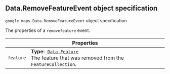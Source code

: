 <h2 id="Data.RemoveFeatureEvent"> Data.RemoveFeatureEvent object specification </h2><p>
<code><span itemprop="path">google.maps</span>.<span itemprop="name">Data.RemoveFeatureEvent</span></code>
object specification
</p><p>The properties of a <code>removefeature</code> event.</p><div class="devsite-table-wrapper"><table class="properties responsive" summary="record Data.RemoveFeatureEvent - Properties">
<thead>
<tr><th colspan="2">Properties</th>
</tr></thead>
<tbody>
<tr>
<td><code><span>feature</span></code></td>
<td><div><strong>Type:</strong>&nbsp; <code><a href="https://github.com/amenadiel/google-maps-documentation/blob/master/docs/Data.Feature.md">Data.Feature</a></code></div>
<div class="desc">The feature that was removed from the <code>FeatureCollection</code>.</div></td>
</tr>
</tbody>
</table></div>